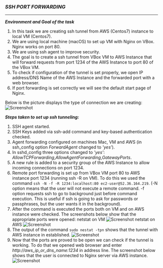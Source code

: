 ### ***SSH PORT FORWARDING*** ###
-------

***Environment and Goal of the task***
1. In this task we are creating ssh tunnel from AWS (Centos7) instance to local VM (Centos7). 
2. We are using local machine (macOS) to set up VM with Nginx on VBox. Nginx works on port 80.
3. We are using ssh agent to improve security.
4. The goal is to create a ssh tunnel from VBox VM to AWS Instance that will forward requests from port 1234 of the AWS Instance to port 80 of the VBox VM.
5. To check if configuration of the tunnel is set properly, we open IP address/DNS Name of the AWS Instance and the forwarded port with a web browser.
6. If port forwarding is set correctly we will see the default start page of Nginx.

Below is the picture displays the type of connection we are creating:
![Screenshot](https://github.com/irynadiudiuk/Linux_Fundamentals/blob/master/SSH_Tunneling/eeee.png)

***Steps taken to set up ssh tunneling:***

1. SSH agent started.
2. SSH Keys added via ssh-add command and key-based authentication checked.
3. Agent forwarding configured on machines Mac, VM and AWS (in ssh_config option *ForwardAgent* changed to _'yes'_).
4. In sshd_config three options changed to _'yes'_: *AllowTCPForwarding*,*AllowAgentForwarding*,*GatewayPorts*.
5. A new rule is added to a security group of the AWS Instance to allow incoming connections on port 1234.
6. Remote port forwarding is set up from VBox VM port 80 to AWS instance port 1234 (running ssh -R on VM).
To do this we used the command ```ssh -N -f -R 1234:localhost:80 ec2-user@52.36.164.219```.
(-N option means that the user will not execute a remote command.
-f option requests ssh to go to background just before command execution. This is useful if ssh is going to ask for passwords or passphrases, but the user wants it in the background).
8. After the command is executed the ports both on VM and on AWS instance were checked. The screenshots below show that the appropriate ports were opened:
netstat on VM
![Screenshot](https://github.com/irynadiudiuk/Linux_Fundamentals/blob/master/SSH_Tunneling/vm.png) 
netstat on AWS
![Screenshot](https://github.com/irynadiudiuk/Linux_Fundamentals/blob/master/SSH_Tunneling/ec2.png) 
9. The output of the command ```sudo nestat -tpn``` shows that the tunnel with AWS instance in established. 
![Screenshot](https://github.com/irynadiudiuk/Linux_Fundamentals/blob/master/SSH_Tunneling/Screen%20Shot%202017-08-20%20at%2012.51.42.png) 
10.  Now that the ports are proved to be open we can check if the tunnel is working. To do that we opened web browser and enter _http://aws_ip_or_dns_name:1234_ in address line.
The screenshot below shows that the user is connected to Nginx server via AWS instance. ![Screenshot](https://github.com/irynadiudiuk/Linux_Fundamentals/blob/master/SSH_Tunneling/nginx.png) 


